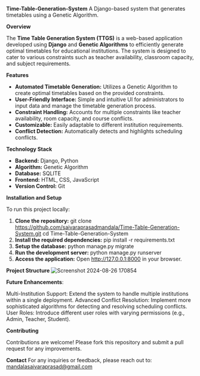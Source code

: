 **Time-Table-Generation-System**
A Django-based system that generates timetables using a Genetic Algorithm.

**Overview**

The **Time Table Generation System (TTGS)** is a web-based application developed using **Django** and **Genetic Algorithms** to efficiently generate optimal timetables for educational institutions. The system is designed to cater to various constraints such as teacher availability, classroom capacity, and subject requirements.


**Features**

- **Automated Timetable Generation:** Utilizes a Genetic Algorithm to create optimal timetables based on the provided constraints.
- **User-Friendly Interface:** Simple and intuitive UI for administrators to input data and manage the timetable generation process.
- **Constraint Handling:** Accounts for multiple constraints like teacher availability, room capacity, and course conflicts.
- **Customizable:** Easily adaptable to different institution requirements.
- **Conflict Detection:** Automatically detects and highlights scheduling conflicts.

**Technology Stack**

- **Backend:** Django, Python
- **Algorithm:** Genetic Algorithm
- **Database:** SQLITE
- **Frontend:** HTML, CSS, JavaScript
- **Version Control:** Git

**Installation and Setup**

To run this project locally:

1. **Clone the repository:**
   git clone https://github.com/saivaraprasadmandala/Time-Table-Generation-System.git
   cd Time-Table-Generation-System
2. **Install the required dependencies:** pip install -r requirements.txt
3. **Setup the database:** python manage.py migrate
4. **Run the development server:** python manage.py runserver
5. **Access the application:** Open http://127.0.0.1:8000 in your browser.

**Project Structure**
![Screenshot 2024-08-26 170854](https://github.com/user-attachments/assets/d4a34c86-e6c7-4703-9698-ace3d775207d)

**Future Enhancements**:

Multi-Institution Support: Extend the system to handle multiple institutions within a single deployment.
Advanced Conflict Resolution: Implement more sophisticated algorithms for detecting and resolving scheduling conflicts.
User Roles: Introduce different user roles with varying permissions (e.g., Admin, Teacher, Student).

**Contributing**

Contributions are welcome! Please fork this repository and submit a pull request for any improvements.

**Contact**
For any inquiries or feedback, please reach out to: mandalasaivaraprasad@gmail.com
